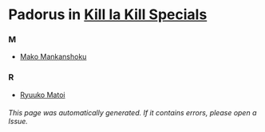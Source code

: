 # Padorus in [Kill la Kill Specials](https://myanimelist.net/anime/21659/Kill_la_Kill_Specials)

### M
* [Mako Mankanshoku](https://github.com/shadow578/Project-Padoru/blob/master/table-of-contents/characters/MakoMankanshoku.md)

### R
* [Ryuuko Matoi](https://github.com/shadow578/Project-Padoru/blob/master/table-of-contents/characters/RyuukoMatoi.md)

###### This page was automatically generated. If it contains errors, please open a Issue.
